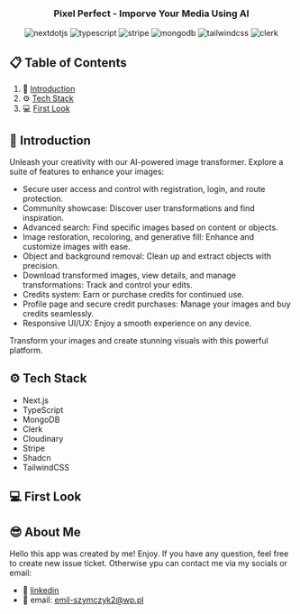 <div align="center">

  <h3 align="center">Pixel Perfect - Imporve Your Media Using AI</h3>
  <div>
    <img src="https://img.shields.io/badge/-Next_JS-black?style=for-the-badge&logoColor=white&logo=nextdotjs&color=000000" alt="nextdotjs" />
    <img src="https://img.shields.io/badge/-TypeScript-black?style=for-the-badge&logoColor=white&logo=typescript&color=3178C6" alt="typescript" />
    <img src="https://img.shields.io/badge/-Stripe-black?style=for-the-badge&logoColor=white&logo=stripe&color=008CDD" alt="stripe" />
    <img src="https://img.shields.io/badge/-MongoDB-black?style=for-the-badge&logoColor=white&logo=mongodb&color=47A248" alt="mongodb" />
    <img src="https://img.shields.io/badge/-Tailwind_CSS-black?style=for-the-badge&logoColor=white&logo=tailwindcss&color=06B6D4" alt="tailwindcss" />
    <img src="https://img.shields.io/badge/-Clerk-black?style=for-the-badge&logoColor=white&logo=clerk&color=A020F0" alt="clerk" />
  </div>

</div>

## 📋 <a name="table">Table of Contents</a>

1. 📎 [Introduction](#introduction)
2. ⚙️ [Tech Stack](#tech-stack)
3. 💻 [First Look](#first-look)

## <a name="introduction">📎 Introduction</a>

Unleash your creativity with our AI-powered image transformer. Explore a suite
of features to enhance your images:

- Secure user access and control with registration, login, and route protection.
- Community showcase: Discover user transformations and find inspiration.
- Advanced search: Find specific images based on content or objects.
- Image restoration, recoloring, and generative fill: Enhance and customize
  images with ease.
- Object and background removal: Clean up and extract objects with precision.
- Download transformed images, view details, and manage transformations: Track
  and control your edits.
- Credits system: Earn or purchase credits for continued use.
- Profile page and secure credit purchases: Manage your images and buy credits
  seamlessly.
- Responsive UI/UX: Enjoy a smooth experience on any device.

Transform your images and create stunning visuals with this powerful platform.

## <a name="tech-stack">⚙️ Tech Stack</a>

- Next.js
- TypeScript
- MongoDB
- Clerk
- Cloudinary
- Stripe
- Shadcn
- TailwindCSS

## <a name="first-look">💻 First Look</a>

## <a name="about-me">😎 About Me</a>

Hello this app was created by me! Enjoy. If you have any question, feel free to
create new issue ticket. Otherwise ypu can contact me via my socials or email:

- 📱 <a href="https://www.linkedin.com/in/emil-szymczyk-209613209/">linkedin</a>
- 📧 email: emil-szymczyk2@wp.pl
